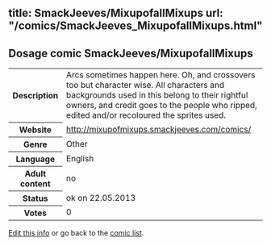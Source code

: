 title: SmackJeeves/MixupofallMixups
url: "/comics/SmackJeeves_MixupofallMixups.html"
---
Dosage comic SmackJeeves/MixupofallMixups
-----------------------------------------

<p id="msg"></p>
<script type="text/javascript">
if (window.location.search === '?edit_info_mail=sent_ok') {
  var elem = document.getElementById("msg");
  elem.innerHTML = 'Edited information sucessfully sent for review, which is usually done daily. Thanks!';
  elem.className = 'ok';
}
</script>
<table class="comicinfo">
<tr>
<th>Description</th><td>Arcs sometimes happen here. Oh, and crossovers too but character wise. All characters and backgrounds used in this belong to their rightful owners, and credit goes to the people who ripped, edited and/or recoloured the sprites used.</td>
</tr>
<tr>
<th>Website</th><td><a href="http://mixupofmixups.smackjeeves.com/comics/">http://mixupofmixups.smackjeeves.com/comics/</a></td>
</tr>
<tr>
<th>Genre</th><td>Other</td>
</tr>
<tr>
<th>Language</th><td>English</td>
</tr>
<tr>
<th>Adult content</th><td>no</td>
</tr>
<tr>
<th>Status</th><td>ok on 22.05.2013</td>
</tr>
<tr>
<th>Votes</th><td>0</td>
</tr>
</table>

[Edit this info](SmackJeeves_MixupofallMixups_edit.html) or go back to the [comic list](../comic-index.html).
